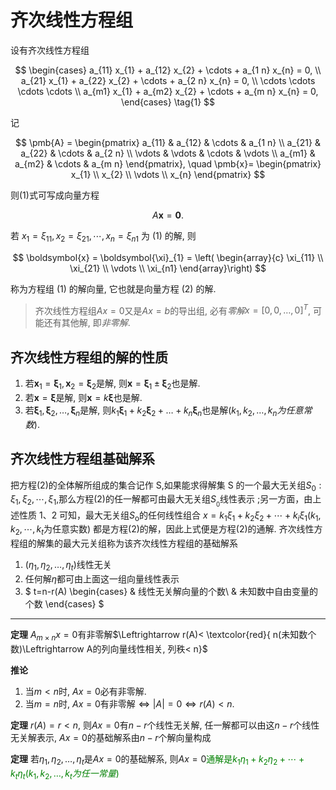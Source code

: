 # 齐次线性方程组

设有齐次线性方程组

$$
\begin{cases}
	a_{11} x_{1} + a_{12} x_{2} + \cdots + a_{1 n} x_{n} = 0, \\
	a_{21} x_{1} + a_{22} x_{2} + \cdots + a_{2 n} x_{n} = 0, \\
	\cdots \cdots \cdots \cdots \\
	a_{m1} x_{1} + a_{m2} x_{2} + \cdots + a_{m n} x_{n} = 0,
\end{cases} \tag{1}
$$

记

$$
\pmb{A} =
\begin{pmatrix}
	a_{11} & a_{12} & \cdots & a_{1 n} \\
	a_{21} & a_{22} & \cdots & a_{2 n} \\
	\vdots & \vdots & \cdots & \vdots \\
	a_{m1} & a_{m2} & \cdots & a_{m n}
\end{pmatrix}, \quad
\pmb{x}=
\begin{pmatrix}
	x_{1} \\
	x_{2} \\
	\vdots \\
	x_{n}
\end{pmatrix}
$$

则(1)式可写成向量方程

$$
A \boldsymbol{x} = \mathbf{0}. \tag{2}
$$

若 $x_{1} = \xi_{11}, x_{2} = \xi_{21}, \cdots, x_{n} = \xi_{n1}$ 为 (1) 的解, 则

$$
\boldsymbol{x} = \boldsymbol{\xi}_{1} = \left(
	\begin{array}{c}
		\xi_{11} \\
		\xi_{21} \\
		\vdots \\
		\xi_{n1}
\end{array}\right)
$$

称为方程组 (1) 的解向量, 它也就是向量方程 (2) 的解.

> 齐次线性方程组$Ax=0$又是$Ax=b$的导出组, 必有*零解*$x=[0, 0, \dots, 0]^T$, 可能还有其他解, 即*非零解*.

## 齐次线性方程组的解的性质

1. 若$\pmb{x}_1=\pmb{\xi}_1 , \pmb{x}_2=\pmb{\xi}_2$是解, 则$\pmb{x}=\pmb{\xi}_1\pm \pmb{\xi}_2$也是解.
2. 若$\pmb{x}=\pmb{\xi}$是解, 则$\pmb{x}=k \pmb{\xi}$也是解.
3. 若$\pmb{\xi}_1, \pmb{\xi}_2, \dots, \pmb{\xi}_n$是解, 则$k_1\pmb{\xi}_1+k_2\pmb{\xi}_2+\dots+k_n\pmb{\xi}_n$也是解($k_1, k_2,\dots, k_n为任意常数$).

## 齐次线性方程组基础解系

把方程(2)的全体解所组成的集合记作 S,如果能求得解集 S 的一个最大无关组$S_0:\xi_1,\xi_2,\cdots,\xi_1$,那么方程(2)的任一解都可由最大无关组$S_{_0}$线性表示 ;另一方面，由上述性质 1、2 可知，最大无关组$S_{\mathrm{o}}$的任何线性组合
$x=k_1\xi_1+k_2\xi_2+\cdots+k_i\xi_1(k_1,k_2,\cdots,k_t$为任意实数)
都是方程(2)的解，因此上式便是方程(2)的通解.
齐次线性方程组的解集的最大元关组称为该齐次线性方程组的基础解系

1. $(\eta_1, \eta_2, \dots, \eta_t)$线性无关
2. 任何解$\eta$都可由上面这一组向量线性表示
3. $
t=n-r(A)
\begin{cases}
	& 线性无关解向量的个数\\
	& 未知数中自由变量的个数
\end{cases}
$

---

**定理** $A_{m\times n}x=0$有非零解$\Leftrightarrow r(A)< \textcolor{red}{ n(未知数个数)\Leftrightarrow A的列向量线性相关, 列秩< n}$

**推论**

1. 当$m < n$时, $Ax=0$必有非零解.
2. 当$m = n$时, $Ax=0$有非零解$\Leftrightarrow |A| =0\Leftrightarrow r(A)< n$.

**定理** $r(A)=r < n$, 则$Ax=0$有$n-r$个线性无关解, 任一解都可以由这$n-r$个线性无关解表示, $Ax=0$的基础解系由$n-r$个解向量构成

**定理** 若$\eta_1, \eta_2, \dots, \eta_t$是$Ax=0$的基础解系, 则$Ax=0$<font color=green>通解是$k_1\eta_1+k_2\eta_2+\cdots+k_t\eta_t(k_1, k_2, \dots, k_t为任一常量)$</font>
